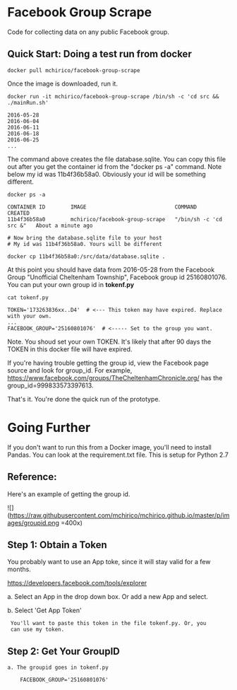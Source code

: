 # Facebook Group Scrape
Code for collecting data on any public Facebook group.

## Quick Start: Doing a test run from docker

    docker pull mchirico/facebook-group-scrape
	
Once the image is downloaded, run it.

    docker run -it mchirico/facebook-group-scrape /bin/sh -c 'cd src && ./mainRun.sh'
	
	2016-05-28
	2016-06-04
	2016-06-11
	2016-06-18
	2016-06-25
    ...
	
The command above creates the file database.sqlite. You can copy this file out
after you get the container id from the "docker ps -a" command. Note below my
id was 11b4f36b58a0. Obviously your id will be something different.

    docker ps -a
	
	CONTAINER ID        IMAGE                            COMMAND                  CREATED             
	11b4f36b58a0        mchirico/facebook-group-scrape   "/bin/sh -c 'cd src &"   About a minute ago  

    # Now bring the database.sqlite file to your host
	# My id was 11b4f36b58a0. Yours will be different
	
    docker cp 11b4f36b58a0:/src/data/database.sqlite .

At this point you should have data from 2016-05-28 from the Facebook Group "Unofficial Cheltenham Township",
Facebook group id 25160801076.  You can put your own group id in **tokenf.py**

	cat tokenf.py
	
	TOKEN='173263836xx..D4'  # <--- This token may have expired. Replace with your own.
	...
    FACEBOOK_GROUP='25160801076'  # <----- Set to the group you want.


Note. You shoud set your own TOKEN. It's likely that after 90 days the TOKEN in this
docker file will have expired.

If you're having trouble getting the group id, view the Facebook page source and
look for group_id.  For example, https://www.facebook.com/groups/TheCheltenhamChronicle.org/ has
the group_id=999833573397613.


That's it. You're done the quick run of the prototype.


# Going Further

If you don't want to run this from a Docker image, you'll need to 
install Pandas. You can look at the requirement.txt file. This is
setup for Python 2.7


## Reference:

Here's an example of getting the group id.

![](https://raw.githubusercontent.com/mchirico/mchirico.github.io/master/p/images/groupid.png =400x)




## Step 1:  Obtain a Token

   You probably want to use an App toke, since it will stay valid
   for a few months.
   
   https://developers.facebook.com/tools/explorer
   
   a. Select an App in the drop down box. Or add a new App and select.
   
   b. Select 'Get App Token'
   
     You'll want to paste this token in the file tokenf.py. Or, you 
	 can use my token.


## Step 2:  Get Your GroupID

	a. The groupid goes in tokenf.py
	
	    FACEBOOK_GROUP='25160801076'
